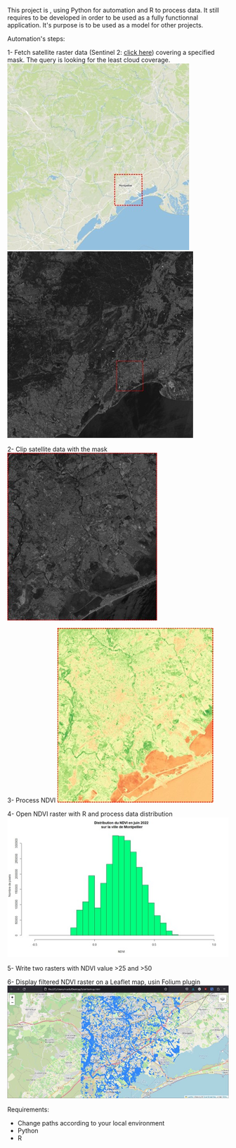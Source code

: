 This project is , using Python for automation and R to process data.
It still requires to be developed in order to be used as a fully functionnal application.
It's purpose is to be used as a model for other projects.

Automation's steps:

  1- Fetch satellite raster data (Sentinel 2: [click here](https://scihub.copernicus.eu/dhus)) covering a specified mask. The query is looking for the least cloud coverage.
  ![Mask](./illustrations/area_mask.jpg)
  ![Sentinel2](./illustrations/sentinel2_bands.jpg)
  
  2- Clip satellite data with the mask
  ![Clip mask](./illustrations/mask_clip.jpg)
  
  3- Process NDVI
  ![NDVI](./illustrations/NDVI.jpg)
  
  4- Open NDVI raster with R and process data distribution
  ![NDVI distribution](./illustrations/NDVI_distribution.jpg)
  
  5- Write two rasters with NDVI value >25 and >50
  
  6- Display filtered NDVI raster on a Leaflet map, usin Folium plugin
  ![Leaflet](./illustrations/NDVI_leaflet.jpg)
  
Requirements:

  - Change paths according to your local environment
  - Python
  - R
